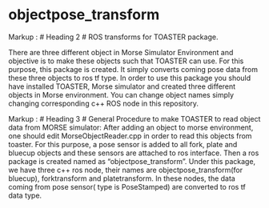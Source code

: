 # objectpose_transform
Markup :  # Heading 2 #
ROS transforms for TOASTER package. 

There are three different object in Morse Simulator Environment and objective is to make these objects such that TOASTER can use. 
For this purpose, this package is created. It simply converts coming pose data from these three objects to ros tf type. 
In order to use this package you should have installed TOASTER, Morse simulator and created three different objects in Morse 
environment. You can change object names simply changing corresponding c++ ROS node in this repository.

Markup :  # Heading 3 #
General Procedure to make TOASTER to read object data from MORSE simulator:
After adding an object to morse environment, one should edit
MorseObjectReader.cpp in order to read this objects from toaster. For this purpose, a pose
sensor is added to all fork, plate and bluecup objects and these sensors are attached to ros
interface. Then a ros package is created named as “objectpose_transform”. Under this package,
we have three c++ ros node, their names are objectpose_transform(for bluecup), forktransform
and platetransform. In these nodes, the data coming from pose sensor( type is PoseStamped)
are converted to ros tf data type.
